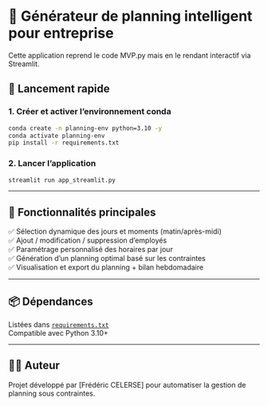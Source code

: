 # 📅 Générateur de planning intelligent pour entreprise

Cette application reprend le code MVP.py mais en le rendant interactif via Streamlit.

## 🚀 Lancement rapide

### 1. Créer et activer l’environnement conda

```bash
conda create -n planning-env python=3.10 -y
conda activate planning-env
pip install -r requirements.txt
```

### 2. Lancer l’application

```bash
streamlit run app_streamlit.py
```

---

## 🧭 Fonctionnalités principales

✅ Sélection dynamique des jours et moments (matin/après-midi)  
✅ Ajout / modification / suppression d’employés  
✅ Paramétrage personnalisé des horaires par jour  
✅ Génération d’un planning optimal basé sur les contraintes  
✅ Visualisation et export du planning + bilan hebdomadaire

---

## 📦 Dépendances

Listées dans [`requirements.txt`](requirements.txt)  
Compatible avec Python 3.10+

---

## 👨‍💻 Auteur

Projet développé par [Frédéric CELERSE] pour automatiser la gestion de planning sous contraintes.
